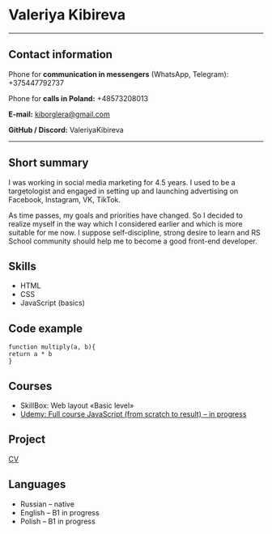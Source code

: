 
# Valeriya Kibireva
___
## Contact information

Phone for **communication in messengers** (WhatsApp, Telegram): +375447792737

Phone for **calls in Poland:** +48573208013

**E-mail:** kiborglera@gmail.com

**GitHub / Discord:** ValeriyaKibireva

---
## Short summary
I was working in social media marketing for 4.5 years. I used to be a targetologist and engaged in setting up and launching advertising on Facebook, Instagram, VK, TikTok.

As time passes, my goals and priorities have changed. So I decided to realize myself in the way which I considered earlier and which is more suitable for me now. I suppose self-discipline, strong desire to learn and RS School community should help me to become a good front-end developer.
## Skills
* HTML
* CSS
* JavaScript (basics)
## Code example

```
function multiply(a, b){
return a * b
}
```

## Courses
* SkillBox: Web layout «Basic level»
* [Udemy: Full course JavaScript (from scratch to result) – in progress
  ](https://www.udemy.com/share/101WCC3@AfKACk4by4b1gueDxPLMknnk7gkAJ4iNl8nsVmXWjiCJ5NNPO3VAKZhpQuD41Qgjcw==/)

## Project
[CV](https://github.com/ValeriyaKibireva/rsschool-cv/blob/gh-pages/cv.md)

## Languages
* Russian – native
* English – B1 in progress
* Polish – B1 in progress
